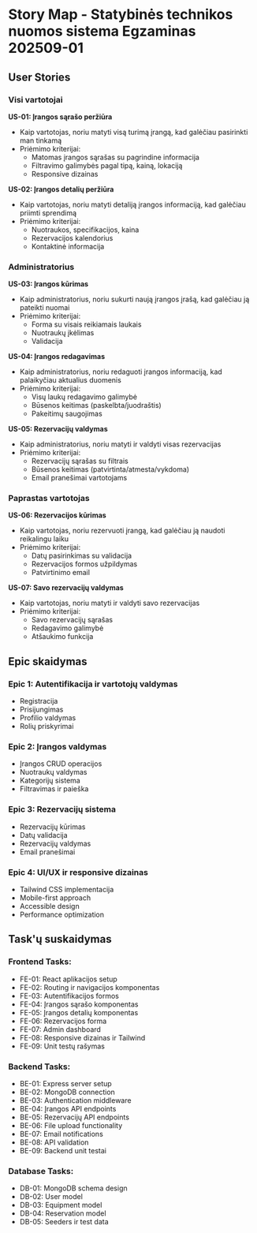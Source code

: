 # Story Map - Statybinės technikos nuomos sistema Egzaminas 202509-01

## User Stories

### Visi vartotojai

**US-01: Įrangos sąrašo peržiūra**
- Kaip vartotojas, noriu matyti visą turimą įrangą, kad galėčiau pasirinkti man tinkamą
- Priėmimo kriterijai:
  - Matomas įrangos sąrašas su pagrindine informacija
  - Filtravimo galimybės pagal tipą, kainą, lokaciją
  - Responsive dizainas

**US-02: Įrangos detalių peržiūra**  
- Kaip vartotojas, noriu matyti detaliją įrangos informaciją, kad galėčiau priimti sprendimą
- Priėmimo kriterijai:
  - Nuotraukos, specifikacijos, kaina
  - Rezervacijos kalendorius  
  - Kontaktinė informacija

### Administratorius

**US-03: Įrangos kūrimas**
- Kaip administratorius, noriu sukurti naują įrangos įrašą, kad galėčiau ją pateikti nuomai
- Priėmimo kriterijai:
  - Forma su visais reikiamais laukais
  - Nuotraukų įkėlimas
  - Validacija

**US-04: Įrangos redagavimas**
- Kaip administratorius, noriu redaguoti įrangos informaciją, kad palaikyčiau aktualius duomenis
- Priėmimo kriterijai:
  - Visų laukų redagavimo galimybė
  - Būsenos keitimas (paskelbta/juodraštis)
  - Pakeitimų saugojimas

**US-05: Rezervacijų valdymas**
- Kaip administratorius, noriu matyti ir valdyti visas rezervacijas
- Priėmimo kriterijai:
  - Rezervacijų sąrašas su filtrais
  - Būsenos keitimas (patvirtinta/atmesta/vykdoma)
  - Email pranešimai vartotojams

### Paprastas vartotojas  

**US-06: Rezervacijos kūrimas**
- Kaip vartotojas, noriu rezervuoti įrangą, kad galėčiau ją naudoti reikalingu laiku
- Priėmimo kriterijai:
  - Datų pasirinkimas su validacija
  - Rezervacijos formos užpildymas
  - Patvirtinimo email

**US-07: Savo rezervacijų valdymas**
- Kaip vartotojas, noriu matyti ir valdyti savo rezervacijas
- Priėmimo kriterijai:
  - Savo rezervacijų sąrašas
  - Redagavimo galimybė
  - Atšaukimo funkcija

## Epic skaidymas

### Epic 1: Autentifikacija ir vartotojų valdymas
- Registracija
- Prisijungimas  
- Profilio valdymas
- Rolių priskyrimai

### Epic 2: Įrangos valdymas
- Įrangos CRUD operacijos
- Nuotraukų valdymas
- Kategorijų sistema
- Filtravimas ir paieška

### Epic 3: Rezervacijų sistema
- Rezervacijų kūrimas
- Datų validacija
- Rezervacijų valdymas
- Email pranešimai

### Epic 4: UI/UX ir responsive dizainas
- Tailwind CSS implementacija
- Mobile-first approach
- Accessible design
- Performance optimization

## Task'ų suskaidymas

### Frontend Tasks:
- FE-01: React aplikacijos setup
- FE-02: Routing ir navigacijos komponentas
- FE-03: Autentifikacijos formos
- FE-04: Įrangos sąrašo komponentas
- FE-05: Įrangos detalių komponentas
- FE-06: Rezervacijos forma
- FE-07: Admin dashboard
- FE-08: Responsive dizainas ir Tailwind
- FE-09: Unit testų rašymas

### Backend Tasks:
- BE-01: Express server setup
- BE-02: MongoDB connection
- BE-03: Authentication middleware
- BE-04: Įrangos API endpoints
- BE-05: Rezervacijų API endpoints
- BE-06: File upload functionality
- BE-07: Email notifications
- BE-08: API validation
- BE-09: Backend unit testai

### Database Tasks:
- DB-01: MongoDB schema design
- DB-02: User model
- DB-03: Equipment model  
- DB-04: Reservation model
- DB-05: Seeders ir test data